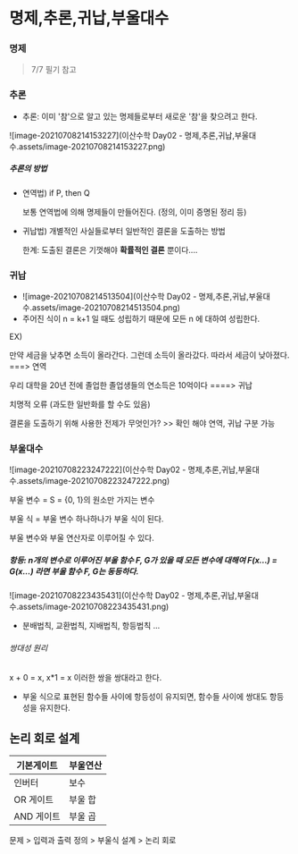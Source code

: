 # 명제,추론,귀납,부울대수

### 명제 

> 7/7 필기 참고 



### 추론

- 추론: 이미 '참'으로 알고 있는 명제들로부터 새로운 '참'을 찾으려고 한다. 

![image-20210708214153227](이산수학 Day02 - 명제,추론,귀납,부울대수.assets/image-20210708214153227.png)

##### 추론의 방법 

- 연역법) if P, then Q

   보통 연역법에 의해 명제들이 만들어진다. (정의, 이미 증명된 정리 등)

- 귀납법) 개별적인 사실들로부터 일반적인 결론을 도출하는 방법 

  한계: 도출된 결론은 기껏해야 **확률적인 결론** 뿐이다.... 



### 귀납

- ![image-20210708214513504](이산수학 Day02 - 명제,추론,귀납,부울대수.assets/image-20210708214513504.png)
- 주어진 식이 n = k+1 일 때도 성립하기 때문에 모든 n 에 대하여 성립한다. 



EX) 

만약 세금을 낮추면 소득이 올라간다. 그런데 소득이 올라갔다. 따라서 세금이 낮아졌다. ===> 연역

우리 대학을 20년 전에 졸업한 졸업생들의 연소득은 10억이다 ====> 귀납 

치명적 오류 (과도한 일반화를 할 수도 있음) 



결론을 도출하기 위해 사용한 전제가 무엇인가? >> 확인 해야 연역, 귀납 구분 가능 



### 부울대수 

![image-20210708223247222](이산수학 Day02 - 명제,추론,귀납,부울대수.assets/image-20210708223247222.png)

부울 변수 = S = {0, 1}의 원소만 가지는 변수 

부울 식 = 부울 변수 하나하나가 부울 식이 된다. 

부울 변수와 부울 연산자로 이루어질 수 있다. 



##### 항등: n개의 변수로 이루어진 부울 함수 F, G가 있을 때 모든 변수에 대해여 F(x...) = G(x...) 라면 부울 함수 F, G는 동등하다. 

![image-20210708223435431](이산수학 Day02 - 명제,추론,귀납,부울대수.assets/image-20210708223435431.png)

- 분배법칙, 교환법칙, 지배법칙, 항등법칙 ... 



###### 쌍대성 원리 

x + 0 = x, x*1 = x 이러한 쌍을 쌍대라고 한다. 

- 부울 식으로 표현된 함수들 사이에 항등성이 유지되면, 함수들 사이에 쌍대도 항등성을 유지한다. 



## 논리 회로 설계 

| 기본게이트 | 부울연산 |
| ---------- | -------- |
| 인버터     | 보수     |
| OR 게이트  | 부울 합  |
| AND 게이트 | 부울 곱  |

문제 > 입력과 출력 정의 > 부울식 설계 > 논리 회로 



